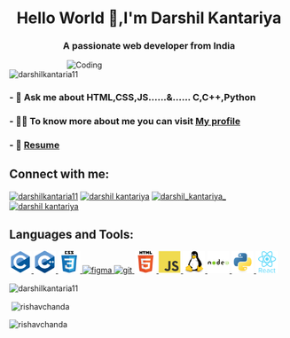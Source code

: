 <h1 align="center">Hello World 👋,I'm Darshil Kantariya</h1>
<h3 align="center">A passionate web developer from India</h3>
<img     align="right" alt="Coding" width="400" src="https://darshilkantaria11.github.io/gif.gif">

<p align="left"> <img src="https://komarev.com/ghpvc/?username=darshilkantaria11&label=Profile%20views&color=0e75b6&style=flat" alt="darshilkantaria11" /> </p>


<h3> - 💬 Ask me about HTML,CSS,JS......&...... C,C++,Python</h3>

<h3> - 👨‍💻 To know more about me you can visit <a href="https://darshil.netlify.app/">My profile</a></h3>

<h3> - 📄 <a href="https://drive.google.com/file/d/1ORDKMFJ-4lFq65FxHz7_-DKtQQNFm8P2/view?usp=sharing">Resume</a></h3>

<h2 align="left">Connect with me:</h2>
<p align="left">
<a href="https://codepen.io/darshilkantaria11" target="blank"><img align="center" src="https://assets.codepen.io/t-1/codepen-logo.svg" alt="darshilkantaria11" height="30" width="40" /></a>
<a href="https://www.linkedin.com/in/darshil-kantariya-006387226/" target="blank"><img align="center" src="https://raw.githubusercontent.com/rahuldkjain/github-profile-readme-generator/master/src/images/icons/Social/linked-in-alt.svg" alt="darshil kantariya" height="30" width="40" /></a>
<a href="https://www.instagram.com/darshil__kantariya__/" target="blank"><img align="center" src="https://raw.githubusercontent.com/rahuldkjain/github-profile-readme-generator/master/src/images/icons/Social/instagram.svg" alt="darshil_kantariya_" height="30" width="40" /></a>
<a href="https://www.hackerrank.com/kn7883" target="blank"><img align="center" src="https://raw.githubusercontent.com/rahuldkjain/github-profile-readme-generator/master/src/images/icons/Social/hackerrank.svg" alt="darshil kantariya" height="30" width="40" /></a>
</p>

<h2 align="left">Languages and Tools:</h2>
<p align="left"> <a href="https://www.cprogramming.com/" target="_blank" rel="noreferrer"> <img src="https://raw.githubusercontent.com/devicons/devicon/master/icons/c/c-original.svg" alt="c" width="40" height="40"/> </a> <a href="https://www.w3schools.com/cpp/" target="_blank" rel="noreferrer"> <img src="https://raw.githubusercontent.com/devicons/devicon/master/icons/cplusplus/cplusplus-original.svg" alt="cplusplus" width="40" height="40"/> </a> <a href="https://www.w3schools.com/css/" target="_blank" rel="noreferrer"> <img src="https://raw.githubusercontent.com/devicons/devicon/master/icons/css3/css3-original-wordmark.svg" alt="css3" width="40" height="40"/> </a> <a href="https://www.figma.com/" target="_blank" rel="noreferrer"> <img src="https://www.vectorlogo.zone/logos/figma/figma-icon.svg" alt="figma" width="40" height="40"/> </a> <a href="https://git-scm.com/" target="_blank" rel="noreferrer"> <img src="https://www.vectorlogo.zone/logos/git-scm/git-scm-icon.svg" alt="git" width="40" height="40"/> </a> <a href="https://www.w3.org/html/" target="_blank" rel="noreferrer"> <img src="https://raw.githubusercontent.com/devicons/devicon/master/icons/html5/html5-original-wordmark.svg" alt="html5" width="40" height="40"/> </a> <a href="https://developer.mozilla.org/en-US/docs/Web/JavaScript" target="_blank" rel="noreferrer"> <img src="https://raw.githubusercontent.com/devicons/devicon/master/icons/javascript/javascript-original.svg" alt="javascript" width="40" height="40"/> </a> <a href="https://www.linux.org/" target="_blank" rel="noreferrer"> <img src="https://raw.githubusercontent.com/devicons/devicon/master/icons/linux/linux-original.svg" alt="linux" width="40" height="40"/> </a> <a href="https://nodejs.org" target="_blank" rel="noreferrer"> <img src="https://raw.githubusercontent.com/devicons/devicon/master/icons/nodejs/nodejs-original-wordmark.svg" alt="nodejs" width="40" height="40"/> </a> <a href="https://www.python.org" target="_blank" rel="noreferrer"> <img src="https://raw.githubusercontent.com/devicons/devicon/master/icons/python/python-original.svg" alt="python" width="40" height="40"/> </a> <a href="https://reactjs.org/" target="_blank" rel="noreferrer"> <img src="https://raw.githubusercontent.com/devicons/devicon/master/icons/react/react-original-wordmark.svg" alt="react" width="40" height="40"/> </a> </p>



<p><img align="center" src="https://github-readme-stats.vercel.app/api/top-langs?username=darshilkantaria11&show_icons=true&locale=en&layout=compact" alt="darshilkantaria11" /></p>
<p>&nbsp;<img align="center" src="https://github-readme-stats.vercel.app/api?username=darshilkantaria11&show_icons=true&locale=en&theme=tokyonight" alt="rishavchanda" /></p>
<p><img align="center" src="https://github-readme-streak-stats.herokuapp.com/?user=darshilkantaria11&&theme=tokyonight" alt="rishavchanda" /></p>
